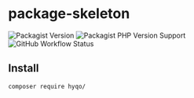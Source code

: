 # package-skeleton 
![Packagist Version](https://img.shields.io/packagist/v/hyqo/?style=flat-square)
![Packagist PHP Version Support](https://img.shields.io/packagist/php-v/hyqo/?style=flat-square)
![GitHub Workflow Status](https://img.shields.io/github/actions/workflow/status/hyqo//tests.yml?branch=main&label=tests&style=flat-square)


## Install

```sh
composer require hyqo/
```
